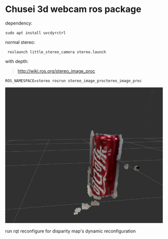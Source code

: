 # Chusei 3d webcam ros package


dependency:
```
sudo apt install uvcdyrctrl
```
normal stereo:
```
 roslaunch little_stereo_camera stereo.launch
```
with depth:
> http://wiki.ros.org/stereo_image_proc
```
ROS_NAMESPACE=stereo rosrun stereo_image_proctereo_image_proc
```
![](coke.png)

run rqt reconfigure for disparity map's dynamic reconfiguration